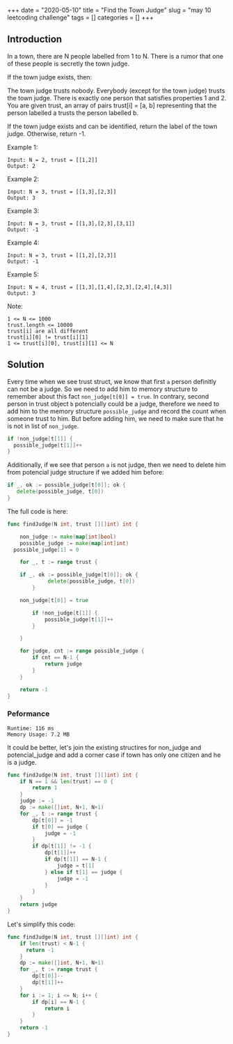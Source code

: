 +++
date = "2020-05-10"
title = "Find the Town Judge"
slug = "may 10 leetcoding challenge"
tags = []
categories = []
+++

## Introduction

In a town, there are N people labelled from 1 to N.  There is a rumor that one of these people is secretly the town judge.

If the town judge exists, then:

The town judge trusts nobody.
Everybody (except for the town judge) trusts the town judge.
There is exactly one person that satisfies properties 1 and 2.
You are given trust, an array of pairs trust[i] = [a, b] representing that the person labelled a trusts the person labelled b.

If the town judge exists and can be identified, return the label of the town judge.  Otherwise, return -1.



Example 1:
```
Input: N = 2, trust = [[1,2]]
Output: 2
```

Example 2:
```
Input: N = 3, trust = [[1,3],[2,3]]
Output: 3
```

Example 3:
```
Input: N = 3, trust = [[1,3],[2,3],[3,1]]
Output: -1
```

Example 4:
```
Input: N = 3, trust = [[1,2],[2,3]]
Output: -1
```

Example 5:
```
Input: N = 4, trust = [[1,3],[1,4],[2,3],[2,4],[4,3]]
Output: 3
```

Note:
```
1 <= N <= 1000
trust.length <= 10000
trust[i] are all different
trust[i][0] != trust[i][1]
1 <= trust[i][0], trust[i][1] <= N
```

## Solution

Every time when we see trust struct, we know that first `a` person definitly can not be a judge.
So we need to add him to memory structure to remember about this fact `non_judge[t[0]] = true`.
In contrary, second person in trust object `b` potencially could be a judge, therefore we need to add
him to the memory structure `possible_judge` and record the count when someone trust to him.
But before adding him, we need to make sure that he is not in list of `non_judge`.

``` go
if !non_judge[t[1]] {
  possible_judge[t[1]]++
}
```

Additionally, if we see that person `a` is not judge, then we need to delete him from potencial judge structure if
we added him before:

``` go
if _, ok := possible_judge[t[0]]; ok {
   delete(possible_judge, t[0])
}
```

The full code is here:

``` go
func findJudge(N int, trust [][]int) int {

	non_judge := make(map[int]bool)
	possible_judge := make(map[int]int)
  possible_judge[1] = 0

	for _, t := range trust {

    if _, ok := possible_judge[t[0]]; ok {
			 delete(possible_judge, t[0])
		}

    non_judge[t[0]] = true

		if !non_judge[t[1]] {
			possible_judge[t[1]]++
		}

	}

	for judge, cnt := range possible_judge {
		if cnt == N-1 {
			return judge
		}
	}

	return -1
}
```

### Peformance

```
Runtime: 116 ms
Memory Usage: 7.2 MB
```

It could be better, let's join the existing structires for non_judge and potencial_judge and add a corner case if town has only one citizen and he is a judge.

``` go
func findJudge(N int, trust [][]int) int {
    if N == 1 && len(trust) == 0 {
        return 1
    }
    judge := -1
    dp := make([]int, N+1, N+1)
    for _, t := range trust {
        dp[t[0]] = -1
        if t[0] == judge {
            judge = -1
        }
        if dp[t[1]] != -1 {
            dp[t[1]]++
            if dp[t[1]] == N-1 {
                judge = t[1]
            } else if t[1] == judge {
                judge = -1
            }
        }
    }
    return judge
}
```


Let's simplify this code:

``` go
func findJudge(N int, trust [][]int) int {
    if len(trust) < N-1 {
      return -1
    }
    dp := make([]int, N+1, N+1)
    for _, t := range trust {
        dp[t[0]]--
        dp[t[1]]++
    }
    for i := 1; i <= N; i++ {
        if dp[i] == N-1 {
            return i
        }
    }
    return -1
}
```
